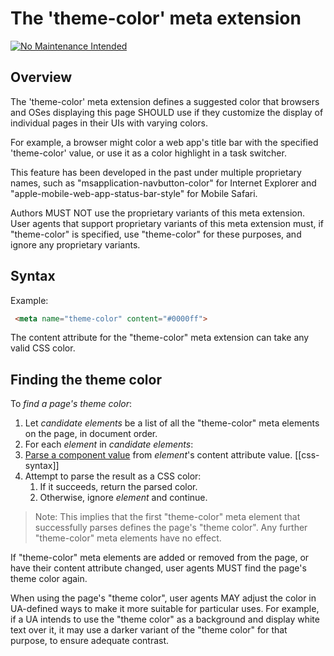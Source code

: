 # The 'theme-color' meta extension

[![No Maintenance Intended](http://unmaintained.tech/badge.svg)](http://unmaintained.tech/ "This project is not actively maintained")


## Overview 

The 'theme-color' meta extension defines a suggested color that 
browsers and OSes displaying this page SHOULD use if they customize 
the display of individual pages in their UIs with varying colors. 

For example, a browser might color a web app's title bar with the 
specified 'theme-color' value, or use it as a color highlight in a 
task switcher. 

This feature has been developed in the past under multiple proprietary 
names, such as "msapplication-navbutton-color" for Internet Explorer 
and "apple-mobile-web-app-status-bar-style" for Mobile Safari. 

Authors MUST NOT use the proprietary variants of this meta extension. 
User agents that support proprietary variants of this meta extension 
must, if "theme-color" is specified, use "theme-color" for these 
purposes, and ignore any proprietary variants. 

## Syntax 

Example:

```HTML
 <meta name="theme-color" content="#0000ff"> 
```

The content attribute for the "theme-color" meta extension can take 
any valid CSS color. 

## Finding the theme color

To <dfn>find a page's theme color</dfn>: 

1. Let <var>candidate elements</var> be a list of all the 
"theme-color" meta elements on the page, in document order. 
1. For each <var>element</var> in <var>candidate elements</var>: 
  1. [Parse a component value](http://dev.w3.org/csswg/css-syntax/#parse-component-value) 
     from <var>element</var>'s content attribute value. [[css-syntax]] 
  1. Attempt to parse the result as a CSS color:
     1. If it succeeds, return the parsed color.
     1. Otherwise, ignore <var>element</var> and continue.

> Note: This implies that the first "theme-color" meta element that
  successfully parses defines the page's "theme color". Any further
  "theme-color" meta elements have no effect. 

If "theme-color" meta elements are added or removed from the page, or 
have their content attribute changed, user agents MUST find the page's 
theme color again. 

When using the page's "theme color", user agents MAY adjust the color 
in UA-defined ways to make it more suitable for particular uses. For 
example, if a UA intends to use the "theme color" as a background and 
display white text over it, it may use a darker variant of the "theme 
color" for that purpose, to ensure adequate contrast. 


